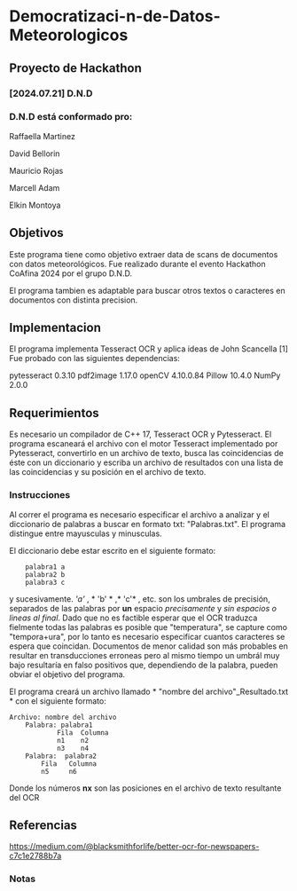 # Democratizaci-n-de-Datos-Meteorologicos
##	Proyecto de Hackathon
###  [2024.07.21]	D.N.D
###	D.N.D está conformado pro:
Raffaella Martinez

David Bellorin

Mauricio Rojas

Marcell Adam

Elkin Montoya

##	Objetivos
Este programa tiene como objetivo extraer data de scans de documentos con datos meteorológicos. Fue realizado durante el evento Hackathon CoAfina 2024 por el grupo D.N.D.

El programa tambien es adaptable para buscar otros textos o caracteres en documentos con distinta precision.

##	Implementacion
El programa implementa Tesseract OCR y aplica ideas de John Scancella [1]
Fue probado con las siguientes dependencias:

  pytesseract  0.3.10 
  pdf2image    1.17.0 
  openCV       4.10.0.84 
  Pillow       10.4.0 
  NumPy        2.0.0
	
##	Requerimientos
Es necesario un compilador de C++ 17, Tesseract OCR y Pytesseract. El programa escaneará el archivo con el motor Tesseract implementado por Pytesseract, convertirlo en un archivo de texto, busca las coincidencias de éste con un diccionario y escriba un archivo de resultados con una lista de las coincidencias y su posición en el archivo de texto.

### Instrucciones

Al correr el programa es necesario especificar el archivo a analizar y el diccionario de palabras a buscar en formato txt: "Palabras.txt". El programa distingue entre mayusculas y minusculas.

El diccionario debe estar escrito en el siguiente formato:

		palabra1 a
		palabra2 b
		palabra3 c
  
y sucesivamente. *'a'* , * 'b' * ,* 'c'* , etc. son los umbrales de precisión, separados de las palabras por **un** espacio *precisamente* y *sin espacios o lineas al final*. Dado que no es factible esperar que el OCR traduzca fielmente todas las palabras es posible que "temperatura", se capture como "temp*o*ra+ura", por lo tanto es necesario especificar cuantos caracteres se espera que coincidan. Documentos de menor calidad son más probables en resultar en transducciones erroneas pero al mismo tiempo un umbrál muy bajo resultaría en falso positivos que, dependiendo de la palabra, pueden obviar el objetivo del programa. 

El programa creará un archivo llamado * "nombre del archivo"_Resultado.txt * con el siguiente formato:

	Archivo: nombre del archivo
		Palabra: palabra1
	    		Fila  Columna
        		n1    n2
       			n3    n4
  		Palabra:  palabra2
			Fila   Columna
			n5     n6   

Donde los números **nx** son las posiciones en el archivo de texto resultante del OCR

##	Referencias

https://medium.com/@blacksmithforlife/better-ocr-for-newspapers-c7c1e2788b7a

### Notas

